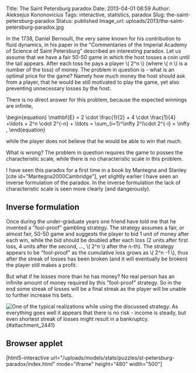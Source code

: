 Title: The Saint Petersburg paradox
Date: 2013-04-01 08:59
Author: Aleksejus Kononovicius
Tags: interactive, statistics, paradox
Slug: the-saint-petersburg-paradox
Status: published
Image_url: uploads/2013/the-saint-petersburg-paradox.jpg

In the
1738, Daniel Bernoulli, the very same known for his contribution to
fluid dynamics, in his paper in the "Commentaries of the Imperial
Academy of Science of Saint Petersburg" described an interesting
paradox. Let us assume that we have a fair 50-50 game in which the host
tosses a coin until the tail appears. After each toss he pays a player
\\\(  2^n  \\\) (where \\\(  n \\\) is a number of the toss) of
money. The problem in question is - what is an optimal price for the
game? Namely how much money the host should ask from a player, that he
would be still motivated to play the game, yet also preventing
unnecessary losses by the host.
<!--more-->

There is no direct answer for this problem, because the expected
winnings are infinite,

\begin{equation}
 \mathbf{E} = 2 \cdot \frac{1}{2} + 4 \cdot \frac{1}{4} +\ldots + 2^n \cdot 2^{-n} + \ldots = \sum\_{i=1}^\infty 2^i\cdot 2^{-i} = \infty , 
\end{equation}

while the player does not believe that he would be able to win that
much.

What is wrong? The problem in question requires the game to posses the
characteristic scale, while there is no characteristic scale in this
problem.

I have seen this paradox for a first time in a book by Mantegna and
Stanley \[cite id="Mantegna2000Cambridge"\], yet slightly earlier I have
seen an inverse formulation of the paradox. In the inverse formulation
the lack of characteristic scale is seen more clearly (and dangerously).

Inverse formulation
-------------------

Once during the under-graduate years one friend have told me that he
invented a "fool-proof" gambling strategy. The strategy assumes a fair,
or almost fair, 50-50 game and suggests the player to bid 1 unit of
money after each win, while the bid should be doubled after each loss (2
units after first loss, 4 units after the second, ..., \\\(  2^n \\\) after the n-th). The strategy appears to be "fool-proof" as the
cumulative loss grows as \\\(  2^n -1  \\\), thus after the streak
of losses has been broken (and it will eventually be broken) the player
still makes a profit.

But what if he losses more than he has money? No real person has an
infinite amount of money required by this "fool-proof" strategy. So in
the end some streak of losses will be a final streak as the player will
be unable to further increase his bets.

![One of the typical realizations while using the discussed strategy. As
everything goes well it appears that there is no risk - income is steady,
but even shortest streak of losses might result in a
bankruptcy.]({static}/uploads/2013/the-saint-petersburg-paradox.jpg "One of the
tipical realizations while using the discussed strategy. As everything goes
well it appears that there is no risk - income is steady, but even shortest
streak of losses might result in a bankruptcy."){#attachment_2441} 

Browser applet
--------------

[html5-interactive
url="/uploads/models/stats/puzzles/st-petersburg-paradox/index.html"
mode="iframe" height="480" width="500"]
